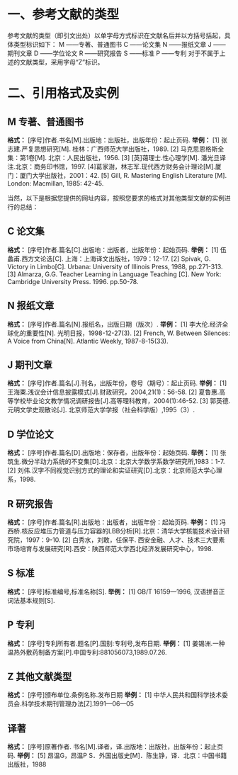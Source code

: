 # 一、参考文献的类型
参考文献的类型（即引文出处）以单字母方式标识在文献名后并以方括号括起，具体类型标识如下：
M ——专著、普通图书
C ——论文集 
N ——报纸文章 
J ——期刊文章
D ——学位论文 
R ——研究报告
S ——标准
P ——专利
对于不属于上述的文献类型，采用字母“Z”标识。

# 二、引用格式及实例
## M 专著、普通图书
**格式：**
\[序号]作者.书名\[M].出版地：出版社，出版年份：起止页码.
**举例：**
\[1] 张志建.严复思想研究\[M]. 桂林：广西师范大学出版社，1989.
\[2] 马克思恩格斯全集：第1卷\[M]. 北京：人民出版社，1956.
\[3] \[英]蔼理士.性心理学\[M]. 潘光旦译注.北京：商务印书馆，1997.
\[4]葛家澍，林志军.现代西方财务会计理论\[M].厦门：厦门大学出版社，2001：42.
\[5] Gill, R. Mastering English Literature \[M]. London: Macmillan, 1985: 42-45.

当然，以下是根据您提供的网址内容，按照您要求的格式对其他类型文献的实例进行的总结：

## C 论文集
**格式：**
\[序号\]作者.篇名\[C\].出版地：出版者，出版年份：起始页码.
**举例：**
\[1\] 伍蠡甫.西方文论选\[C\]. 上海：上海译文出版社，1979：12-17.
\[2\] Spivak, G. Victory in Limbo\[C\]. Urbana: University of Illinois Press, 1988, pp.271-313.
\[3\] Almarza, G.G. Teacher Learning in Language Teaching \[C\]. New York: Cambridge University Press. 1996. pp.50-78.

## N 报纸文章
**格式：**
\[序号\]作者.篇名\[N\].报纸名，出版日期（版次）.
**举例：**
\[1\] 李大伦.经济全球化的重要性\[N\]. 光明日报，1998-12-27(3).
\[2\] French, W. Between Silences: A Voice from China\[N\]. Atlantic Weekly, 1987-8-15(33).

## J 期刊文章
**格式：**
\[序号\]作者.篇名\[J\].刊名，出版年份，卷号（期号）：起止页码.
**举例：**
\[1\] 王海粟.浅议会计信息披露模式\[J\].财政研究，2004,21(1)：56-58.
\[2\] 夏鲁惠.高等学校毕业论文教学情况调研报告\[J\].高等理科教育，2004(1):46-52.
\[3\] 郭英德.元明文学史观散论\[J\]. 北京师范大学学报（社会科学版）,1995（3）.

## D 学位论文
**格式：**
\[序号\]作者.篇名\[D\].出版地：保存者，出版年份：起始页码.
**举例：**
\[1\] 张筑生.微分半动力系统的不变集\[D\].北京：北京大学数学系数学研究所,1983：1-7.
\[2\] 刘伟.汉字不同视觉识别方式的理论和实证研究\[D\].北京：北京师范大学心理系，1998.

## R 研究报告
**格式：**
\[序号\]作者.篇名\[R\].出版地：出版者，出版年份：起始页码.
**举例：**
\[1\] 冯西桥.核反应堆压力管道与压力容器的LBB分析\[R\].北京：清华大学核能技术设计研究院，1997：9-10.
\[2\] 白秀水，刘敢，任保平. 西安金融、人才、技术三大要素市场培育与发展研究\[R\].西安：陕西师范大学西北经济发展研究中心，1998.

## S 标准
**格式：**
\[序号\]标准编号,标准名称\[S\].
**举例：**
\[1\] GB/T 16159—1996, 汉语拼音正词法基本规则\[S\].

## P 专利
**格式：**
\[序号\]专利所有者.题名\[P\].国别:专利号,发布日期.
**举例：**
\[1\] 姜锡洲.一种温热外敷药制备方案\[P\].中国专利:881056073,1989.07.26.

## Z 其他文献类型
**格式：**
\[序号\]颁布单位.条例名称.发布日期
**举例：**
\[1\] 中华人民共和国科学技术委员会.科学技术期刊管理办法\[Z\].1991—06—05

## 译著
**格式：**
\[序号\]原著作者. 书名\[M\].译者，译.出版地：出版社，出版年份：起止页码.
**举例：**
\[5\] 昂温G，昂温P S．外国出版史\[M\]．陈生铮，译．北京：中国书籍出版社，1988
